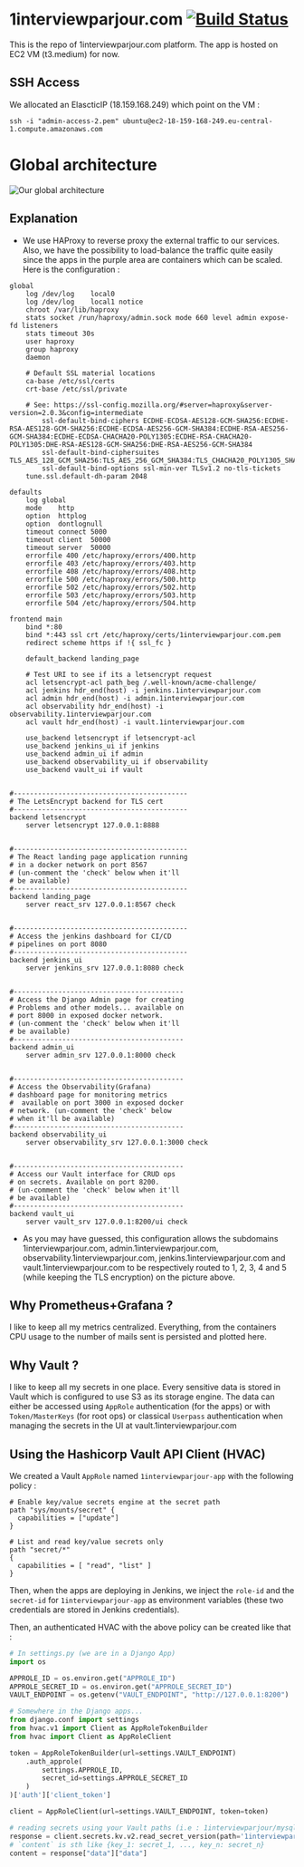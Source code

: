 # 1interviewparjour.com [![Build Status](https://jenkins.1interviewparjour.com/job/1interviewparjour/badge/icon)](http://jenkins.1interviewparjour.com/job/1interviewparjour/)

This is the repo of 1interviewparjour.com platform. The app is hosted on EC2 VM (t3.medium) for now.

## SSH Access
We allocated an ElascticIP (18.159.168.249) which point on the VM :

`ssh -i "admin-access-2.pem" ubuntu@ec2-18-159-168-249.eu-central-1.compute.amazonaws.com`

# Global architecture

![Our global architecture](doc/globalarch.png)

## Explanation

* We use HAProxy to reverse proxy the external traffic to our services. Also, we have the possibility to load-balance the traffic quite easily since the apps in the purple area are containers which can be scaled. Here is the configuration :

```config
global
	log /dev/log	local0
	log /dev/log	local1 notice
	chroot /var/lib/haproxy
	stats socket /run/haproxy/admin.sock mode 660 level admin expose-fd listeners
	stats timeout 30s
	user haproxy
	group haproxy
	daemon

	# Default SSL material locations
	ca-base /etc/ssl/certs
	crt-base /etc/ssl/private

	# See: https://ssl-config.mozilla.org/#server=haproxy&server-version=2.0.3&config=intermediate
        ssl-default-bind-ciphers ECDHE-ECDSA-AES128-GCM-SHA256:ECDHE-RSA-AES128-GCM-SHA256:ECDHE-ECDSA-AES256-GCM-SHA384:ECDHE-RSA-AES256-GCM-SHA384:ECDHE-ECDSA-CHACHA20-POLY1305:ECDHE-RSA-CHACHA20-POLY1305:DHE-RSA-AES128-GCM-SHA256:DHE-RSA-AES256-GCM-SHA384
        ssl-default-bind-ciphersuites TLS_AES_128_GCM_SHA256:TLS_AES_256_GCM_SHA384:TLS_CHACHA20_POLY1305_SHA256
        ssl-default-bind-options ssl-min-ver TLSv1.2 no-tls-tickets
	tune.ssl.default-dh-param 2048

defaults
	log	global
	mode	http
	option	httplog
	option	dontlognull
    timeout connect 5000
    timeout client  50000
    timeout server  50000
	errorfile 400 /etc/haproxy/errors/400.http
	errorfile 403 /etc/haproxy/errors/403.http
	errorfile 408 /etc/haproxy/errors/408.http
	errorfile 500 /etc/haproxy/errors/500.http
	errorfile 502 /etc/haproxy/errors/502.http
	errorfile 503 /etc/haproxy/errors/503.http
	errorfile 504 /etc/haproxy/errors/504.http

frontend main
    bind *:80
	bind *:443 ssl crt /etc/haproxy/certs/1interviewparjour.com.pem
	redirect scheme https if !{ ssl_fc }

    default_backend landing_page

	# Test URI to see if its a letsencrypt request
    acl letsencrypt-acl path_beg /.well-known/acme-challenge/
	acl jenkins hdr_end(host) -i jenkins.1interviewparjour.com
    acl admin hdr_end(host) -i admin.1interviewparjour.com
	acl observability hdr_end(host) -i observability.1interviewparjour.com
	acl vault hdr_end(host) -i vault.1interviewparjour.com

    use_backend letsencrypt if letsencrypt-acl
	use_backend jenkins_ui if jenkins
	use_backend admin_ui if admin
	use_backend observability_ui if observability
	use_backend vault_ui if vault


#-------------------------------------------
# The LetsEncrypt backend for TLS cert
#-------------------------------------------
backend letsencrypt
	server letsencrypt 127.0.0.1:8888


#-------------------------------------------
# The React landing page application running
# in a docker network on port 8567
# (un-comment the 'check' below when it'll
# be available)
#-------------------------------------------
backend landing_page
	server react_srv 127.0.0.1:8567 check


#-------------------------------------------
# Access the jenkins dashboard for CI/CD
# pipelines on port 8080
#-------------------------------------------
backend jenkins_ui
	server jenkins_srv 127.0.0.1:8080 check


#------------------------------------------
# Access the Django Admin page for creating
# Problems and other models... available on
# port 8000 in exposed docker network.
# (un-comment the 'check' below when it'll
# be available)
#------------------------------------------
backend admin_ui
	server admin_srv 127.0.0.1:8000 check


#------------------------------------------
# Access the Observability(Grafana)
# dashboard page for monitoring metrics
#  available on port 3000 in exposed docker
# network. (un-comment the 'check' below
# when it'll be available)
#------------------------------------------
backend observability_ui
    server observability_srv 127.0.0.1:3000 check


#------------------------------------------
# Access our Vault interface for CRUD ops
# on secrets. Available on port 8200.
# (un-comment the 'check' below when it'll
# be available)
#------------------------------------------
backend vault_ui
    server vault_srv 127.0.0.1:8200/ui check
```

* As you may have guessed, this configuration allows the subdomains 1interviewparjour.com, admin.1interviewparjour.com, observability.1interviewparjour.com, jenkins.1interviewparjour.com and vault.1interviewparjour.com to be respectively  routed to 1, 2, 3, 4 and 5 (while keeping the TLS encryption) on the picture above.

## Why Prometheus+Grafana ?

I like to keep all my metrics centralized. Everything, from the containers CPU usage to the number of mails sent is persisted and plotted here.

## Why Vault ?

I like to keep all my secrets in one place. Every sensitive data is stored in Vault which is configured to use S3 as its storage engine. The data can either be accessed using `AppRole` authentication (for the apps) or with `Token/MasterKeys` (for root ops) or classical `Userpass` authentication when managing the secrets in the UI at vault.1interviewparjour.com

## Using the Hashicorp Vault API Client (HVAC)

We created a Vault `AppRole` named `1interviewparjour-app` with the following policy :
```hcl
# Enable key/value secrets engine at the secret path
path "sys/mounts/secret" {
  capabilities = ["update"]
}

# List and read key/value secrets only
path "secret/*"
{
  capabilities = [ "read", "list" ]
}
```

Then, when the apps are deploying in Jenkins, we inject the `role-id` and the `secret-id` for `1interviewparjour-app` as environment variables (these two credentials are stored in Jenkins credentials).

Then, an authenticated HVAC with the above policy can be created like that :

```python
# In settings.py (we are in a Django App)
import os

APPROLE_ID = os.environ.get("APPROLE_ID")
APPROLE_SECRET_ID = os.environ.get("APPROLE_SECRET_ID")
VAULT_ENDPOINT = os.getenv("VAULT_ENDPOINT", "http://127.0.0.1:8200")
```

```python
# Somewhere in the Django apps...
from django.conf import settings
from hvac.v1 import Client as AppRoleTokenBuilder
from hvac import Client as AppRoleClient

token = AppRoleTokenBuilder(url=settings.VAULT_ENDPOINT)
    .auth_approle(
        settings.APPROLE_ID,
        secret_id=settings.APPROLE_SECRET_ID
    )
)['auth']['client_token']

client = AppRoleClient(url=settings.VAULT_ENDPOINT, token=token)

# reading secrets using your Vault paths (i.e : 1interviewparjour/mysql)
response = client.secrets.kv.v2.read_secret_version(path='1interviewparjour/mysql')
# `content` is sth like {key_1: secret_1, ..., key_n: secret_n}
content = response["data"]["data"]
```



